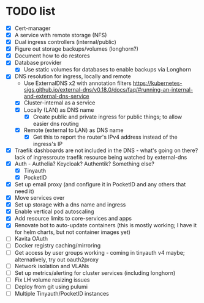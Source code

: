 # TODO list

- [x] Cert-manager
- [x] A service with remote storage (NFS)
- [x] Dual ingress controllers (internal/public)
- [x] Figure out storage backups/volumes (longhorn?)
- [x] Document how to do restores
- [x] Database provider
  - [x] Use static volumes for databases to enable backups via Longhorn
- [x] DNS resolution for ingress, locally and remote
  - Use ExternalDNS x2 with annotation filters <https://kubernetes-sigs.github.io/external-dns/v0.18.0/docs/faq/#running-an-internal-and-external-dns-service>
  - [x] Cluster-internal as a service
  - [x] Locally (LAN) as DNS name
    - [x] Create public and private ingress for public things; to allow easier dns routing
  - [x] Remote (external to LAN) as DNS name
    - [x] Get this to report the router's IPv4 address instead of the ingress's IP
- [x] Traefik dashboards are not included in the DNS - what's going on there? lack of ingressroute traefik resource being watched by external-dns
- [x] Auth - Authelia? Keycloak? Authentik? Something else?
  - [x] Tinyauth
  - [x] PocketID
- [x] Set up email proxy (and configure it in PocketID and any others that need it)
- [x] Move services over
- [x] Set up storage with a dns name and ingress
- [x] Enable vertical pod autoscaling
- [x] Add resource limits to core-services and apps
- [x] Renovate bot to auto-update containers (this is mostly working; I have it for helm charts, but not container images yet)
- [ ] Kavita OAuth
- [ ] Docker registry caching/mirroring
- [ ] Get access by user groups working - coming in tinyauth v4 maybe; alternatively, try out oauth2proxy
- [ ] Network isolation and VLANs
- [ ] Set up metrics/alerting for cluster services (including longhorn)
- [ ] Fix LH volume resizing issues
- [ ] Deploy from git using pulumi
- [ ] Multiple Tinyauth/PocketID instances
